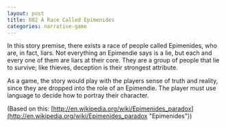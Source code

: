 ```yaml
---
layout: post
title: 082 A Race Called Epimenides
categories: narrative-game
---
```

In this story premise, there exists a race of people called Epimenides, who are, in fact, liars.  Not everything an Epimendie says is a lie, but each and every one of them are liars at their core.  They are a group of people that lie to survive; like thieves, deception is their strongest attribute. 

As a game, the story would play with the players sense of truth and reality, since they are dropped into the role of an Epimendie.  The player must use language to decide how to portray their character.

(Based on this: [http://en.wikipedia.org/wiki/Epimenides_paradox](http://en.wikipedia.org/wiki/Epimenides_paradox "Epimenides"))

